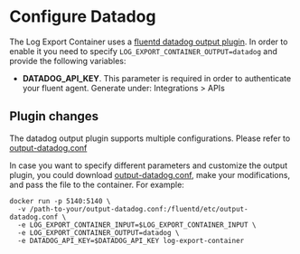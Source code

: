 # Configure Datadog

The Log Export Container uses a [fluentd datadog output plugin](https://github.com/DataDog/fluent-plugin-datadog). In order to enable it you need to specify `LOG_EXPORT_CONTAINER_OUTPUT=datadog` and provide the following variables:
* **DATADOG_API_KEY**. This parameter is required in order to authenticate your fluent agent. Generate under: Integrations > APIs

## Plugin changes

The datadog output plugin supports multiple configurations. Please refer to [output-datadog.conf](../fluentd/etc/output-datadog.conf)

In case you want to specify different parameters and customize the output plugin, you could download [output-datadog.conf](../fluentd/etc/output-datadog.conf), make your modifications, and pass the file to the container. For example:
```
docker run -p 5140:5140 \
  -v /path-to-your/output-datadog.conf:/fluentd/etc/output-datadog.conf \
  -e LOG_EXPORT_CONTAINER_INPUT=$LOG_EXPORT_CONTAINER_INPUT \
  -e LOG_EXPORT_CONTAINER_OUTPUT=datadog \
  -e DATADOG_API_KEY=$DATADOG_API_KEY log-export-container 
```

